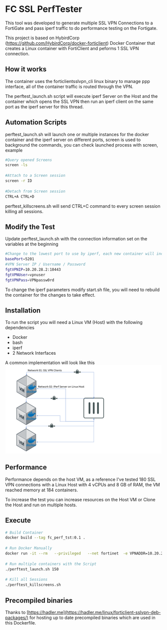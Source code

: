 # FC SSL PerfTester

This tool was developed to generate multiple SSL VPN Connections to a FortiGate and pass iperf traffic to do performance testing on the Fortigate.

This project is based on HybirdCorp (https://github.com/HybirdCorp/docker-forticlient) Docker Container that creates a Linux container with FortiClient and peforms 1 SSL VPN connection.

## How it works
The container uses the forticlientsslvpn_cli linux binary to manage ppp interface, all of the container traffic is routed through the VPN.

The perftest_launch.sh script will execute iperf Server on the Host and the container which opens the SSL VPN then run an iperf client on the same port as the iperf server for this thread.

## Automation Scripts
perftest_launch.sh will launch one or multiple instances for the docker container and the iperf server on different ports, screen is used to background the commands, you can check launched process with screen, example
```bash
#Query opened Screens
screen -ls

#Attach to a Screen session
screen -r ID

#Detach from Screen session
CTRL+A CTRL+D

```

perftest_killscreens.sh will send CTRL+C command to every screen session killing all sessions.

## Modify the Test
Update perftest_launch.sh with the connection information set on the variables at the beginning
```bash
#Change to the lowest port to use by iperf, each new container will increment port by 1
basePort=5201 
#VPN Server IP / Username / Password
fgtVPNIP=10.20.28.2:10443
fgtVPNUser=vpnuser
fgtVPNPass=VPNpassw0rd
```

To change the iperf parameters modify start.sh file, you will need to rebuild the container for the changes to take effect.

## Installation
To run the script you will need a Linux VM (Host) with the following dependencies
* Docker
* bash
* iperf
* 2 Network Interfaces

A common implementation will look like this
![Basic Design](images/Design01.png)


## Performance
Performance depends on the host VM, as a reference I've tested 180 SSL VPN connections with a Linux Host with 4 vCPUs and 8 GB of RAM, the VM reached memory at 184 containers.

To increase the test you can increase resources on the Host VM or Clone the Host and run on multiple hosts.

## Execute
```bash
# Build Container
docker build --tag fc_perf_tst:0.1 .

# Run Docker Manually
docker run -it --rm   --privileged   --net fortinet  -e VPNADDR=10.20.28.2:10443   -e VPNUSER=vpnuser   -e VPNPASS=VPNpassw0rd   -e VPNTIMEOUT=15 -e IPERFPORT=5201 fc_perf_tst:0.1

# Run multiple containers with the Script
./perftest_launch.sh 150

# Kill all Sessions
./perftest_killscreens.sh


```

## Precompiled binaries
Thanks to [https://hadler.me](https://hadler.me/linux/forticlient-sslvpn-deb-packages/) for hosting up to date precompiled binaries which are used in this Dockerfile.